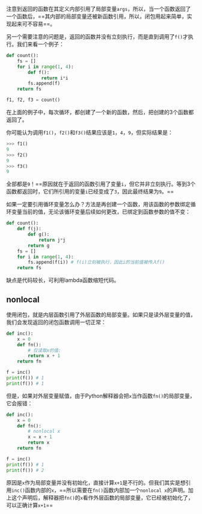 注意到返回的函数在其定义内部引用了局部变量`args`，所以，当一个函数返回了一个函数后，==其内部的局部变量还被新函数引用，所以，闭包用起来简单，实现起来可不容易==。

另一个需要注意的问题是，返回的函数并没有立刻执行，而是直到调用了`f()`才执行。我们来看一个例子：

```python
def count():
    fs = []
    for i in range(1, 4):
        def f():
             return i*i
        fs.append(f)
    return fs

f1, f2, f3 = count()
```

在上面的例子中，每次循环，都创建了一个新的函数，然后，把创建的3个函数都返回了。

你可能认为调用`f1()`，`f2()`和`f3()`结果应该是`1`，`4`，`9`，但实际结果是：

``` python
>>> f1()
9
>>> f2()
9
>>> f3()
9
```

全部都是`9`！==原因就在于返回的函数引用了变量`i`，但它并非立刻执行。等到3个函数都返回时，它们所引用的变量`i`已经变成了`3`，因此最终结果为`9`。==

如果一定要引用循环变量怎么办？方法是再创建一个函数，用该函数的参数绑定循环变量当前的值，无论该循环变量后续如何更改，已绑定到函数参数的值不变：

```python
def count():
    def f(j):
        def g():
            return j*j
        return g
    fs = []
    for i in range(1, 4):
        fs.append(f(i)) # f(i)立刻被执行，因此i的当前值被传入f()
    return fs
```

缺点是代码较长，可利用lambda函数缩短代码。

## nonlocal

使用闭包，就是内层函数引用了外层函数的局部变量。如果只是读外层变量的值，我们会发现返回的闭包函数调用一切正常：

```python
def inc():
    x = 0
    def fn():
        # 仅读取x的值:
        return x + 1
    return fn

f = inc()
print(f()) # 1
print(f()) # 1
```

但是，如果对外层变量赋值，由于Python解释器会把`x`当作函数`fn()`的局部变量，它会报错：

```python
def inc():
    x = 0
    def fn():
        # nonlocal x
        x = x + 1
        return x
    return fn

f = inc()
print(f()) # 1
print(f()) # 2
```

原因是`x`作为局部变量并没有初始化，直接计算`x+1`是不行的。但我们其实是想引用`inc()`函数内部的`x`，==所以需要在`fn()`函数内部加一个`nonlocal x`的声明。加上这个声明后，解释器把`fn()`的`x`看作外层函数的局部变量，它已经被初始化了，可以正确计算`x+1`==